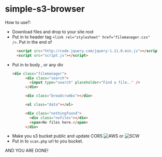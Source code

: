 # simple-s3-browser

How to use?:
* Download files and drop to your site root
* Put in to header tag `<link rel="stylesheet" href="filemanager.css" />`.  Put in the end of <body>
  ```html
    <script src="http://code.jquery.com/jquery-1.11.0.min.js"></script>
    <script src="script.js"></script>
  ```
* Put in to body , or any div
  ```html
  <div class="filemanager">
        <div class="search">
          <input type="search" placeholder="Find a file.." />
        </div>

        <div class="breadcrumbs"></div>

        <ul class="data"></ul>

        <div class="nothingfound">
          <div class="nofiles"></div>
          <span>No files here.</span>
        </div>
    ```
* Make you s3 bucket public and update CORS ![AWS](https://aws.amazon.com/premiumsupport/knowledge-center/read-access-objects-s3-bucket/) or ![SCW](https://www.scaleway.com/en/docs/object-storage-cors/)
* Put in to `scan.php` url to you bucket.

AND YOU ARE DONE!
